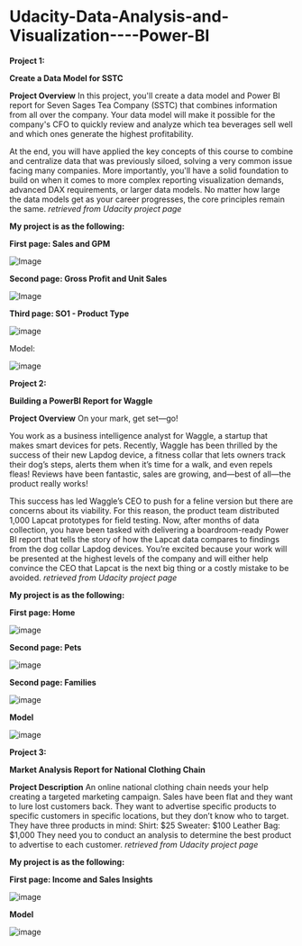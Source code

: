 # Udacity-Data-Analysis-and-Visualization----Power-BI

**Project 1:** 

**Create a Data Model for SSTC** 

**Project Overview**
In this project, you'll create a data model and Power BI report for Seven Sages Tea Company (SSTC) that combines information from all over the company. Your data model will make it possible for the company's CFO to quickly review and analyze which tea beverages sell well and which ones generate the highest profitability.

At the end, you will have applied the key concepts of this course to combine and centralize data that was previously siloed, solving a very common issue facing many companies. More importantly, you'll have a solid foundation to build on when it comes to more complex reporting visualization demands, advanced DAX requirements, or larger data models. No matter how large the data models get as your career progresses, the core principles remain the same.
*retrieved from Udacity project page*

**My project is as the following:**

**First page: Sales and GPM** 




![Image](https://github.com/users/Hamdaecs/projects/1/assets/144589625/2133fc9f-5332-42ed-9415-63a125e07eaa)




**Second page: Gross Profit and Unit Sales**



![Image](https://github.com/users/Hamdaecs/projects/1/assets/144589625/8b55d9d0-280c-4621-b6cd-cf20ec892671)

**Third page: SO1 - Product Type**



![image](https://github.com/Hamdaecs/Udacity-Data-Analysis-and-Visualization----Power-BI/assets/144589625/e2ae874e-0d14-46ad-a984-9c8694255b0f)

Model: 

![image](https://github.com/Hamdaecs/Udacity-Data-Analysis-and-Visualization----Power-BI/assets/144589625/dd6110ae-34e8-40c8-bb8c-d71c509aed7d)


**Project 2:**

**Building a PowerBI Report for Waggle**

**Project Overview**
On your mark, get set—go!

You work as a business intelligence analyst for Waggle, a startup that makes smart devices for pets. Recently, Waggle has been thrilled by the success of their new Lapdog device, a fitness collar that lets owners track their dog’s steps, alerts them when it’s time for a walk, and even repels fleas! Reviews have been fantastic, sales are growing, and—best of all—the product really works!

This success has led Waggle’s CEO to push for a feline version but there are concerns about its viability. For this reason, the product team distributed 1,000 Lapcat prototypes for field testing. Now, after months of data collection, you have been tasked with delivering a boardroom-ready Power BI report that tells the story of how the Lapcat data compares to findings from the dog collar Lapdog devices. You’re excited because your work will be presented at the highest levels of the company and will either help convince the CEO that Lapcat is the next big thing or a costly mistake to be avoided.
*retrieved from Udacity project page*

**My project is as the following:**

**First page: Home**

![image](https://github.com/Hamdaecs/Udacity-Data-Analysis-and-Visualization----Power-BI/assets/144589625/5c059b62-8a46-4e92-a007-735dba350598)

**Second page: Pets**

![image](https://github.com/Hamdaecs/Udacity-Data-Analysis-and-Visualization----Power-BI/assets/144589625/e3a932ed-0b23-4842-a5bd-adf1b4c00ccd)

**Second page: Families**

![image](https://github.com/Hamdaecs/Udacity-Data-Analysis-and-Visualization----Power-BI/assets/144589625/7b4767ad-b2c2-4215-af89-086c84dde3b9)

**Model**

![image](https://github.com/Hamdaecs/Udacity-Data-Analysis-and-Visualization----Power-BI/assets/144589625/338dec1e-ea72-4be5-8d64-280c521148b4)

**Project 3:**

**Market Analysis Report for National Clothing Chain**

**Project Description**
An online national clothing chain needs your help creating a targeted marketing campaign. Sales have been flat and they want to lure lost customers back. They want to advertise specific products to specific customers in specific locations, but they don’t know who to target. They have three products in mind:
Shirt: $25
Sweater: $100
Leather Bag: $1,000
They need you to conduct an analysis to determine the best product to advertise to each customer.
*retrieved from Udacity project page*

**My project is as the following:**

**First page: Income and Sales Insights**

![image](https://github.com/Hamdaecs/Udacity-Data-Analysis-and-Visualization----Power-BI/assets/144589625/aeec6164-ed39-4e42-84ca-38495178eee4)

**Model** 

![image](https://github.com/Hamdaecs/Udacity-Data-Analysis-and-Visualization----Power-BI/assets/144589625/e92ae459-6541-4df3-b671-e1e4b3c0001f)



